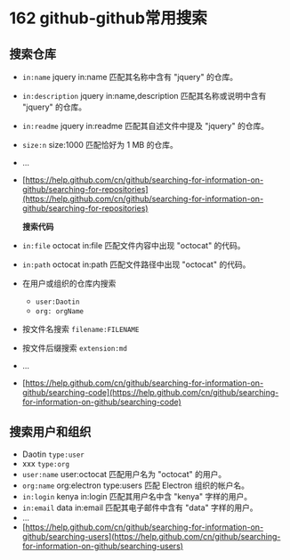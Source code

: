 # 162 github-github常用搜索

## 搜索仓库

* `in:name`    jquery in:name 匹配其名称中含有 "jquery" 的仓库。
* `in:description`    jquery in:name,description 匹配其名称或说明中含有 "jquery" 的仓库。
* `in:readme`    jquery in:readme 匹配其自述文件中提及 "jquery" 的仓库。
* `size:n`    size:1000 匹配恰好为 1 MB 的仓库。
* ...
* [https://help.github.com/cn/github/searching-for-information-on-github/searching-for-repositories](https://help.github.com/cn/github/searching-for-information-on-github/searching-for-repositories)

  **搜索代码**

* `in:file`    octocat in:file 匹配文件内容中出现 "octocat" 的代码。
* `in:path`    octocat in:path 匹配文件路径中出现 "octocat" 的代码。
* 在用户或组织的仓库内搜索
  * `user:Daotin`
  * `org: orgName`
* 按文件名搜索  `filename:FILENAME`
* 按文件后缀搜索  `extension:md`
* ...
* [https://help.github.com/cn/github/searching-for-information-on-github/searching-code](https://help.github.com/cn/github/searching-for-information-on-github/searching-code)

## 搜索用户和组织

* Daotin `type:user`
* xxx `type:org`
* `user:name`    user:octocat 匹配用户名为 "octocat" 的用户。
* `org:name`    org:electron type:users 匹配 Electron 组织的帐户名。
* `in:login`    kenya in:login 匹配其用户名中含 "kenya" 字样的用户。
* `in:email`    data in:email 匹配其电子邮件中含有 "data" 字样的用户。
* ...
* [https://help.github.com/cn/github/searching-for-information-on-github/searching-users](https://help.github.com/cn/github/searching-for-information-on-github/searching-users)

